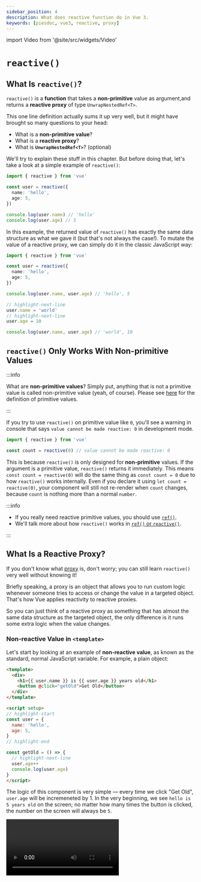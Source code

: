 ```yaml
---
sidebar_position: 4
description: What does reactive function do in Vue 3.
keywords: [piesdoc, vue3, reactive, proxy]
---
```


import Video from '@site/src/widgets/Video'

# `reactive()`

## What Is `reactive()`?

`reactive()` is a **function** that takes a **non-primitive** value as argument,and returns a **reactive proxy** of type `UnwrapNestedRef<T>`.

This one line definition actually sums it up very well, but it might have brought so many questions to your head:

- What is a **non-primitive value**?
- What is a **reactive proxy**?
- What is **`UnwrapNestedRef<T>`**? (optional)

We'll try to explain these stuff in this chapter. But before doing that, let's take a look at a simple example of `reactive()`:

```ts showLineNumbers
import { reactive } from 'vue'

const user = reactive({
  name: 'hello',
  age: 5,
})

console.log(user.name) // 'hello'
console.log(user.age) // 5
```

In this example, the returned value of `reactive()` has exactly the same data structure as what we gave it (but that's not always the case!). To mutate the value of a reactive proxy, we can simply do it in the classic JavaScript way:

```ts showLineNumbers
import { reactive } from 'vue'

const user = reactive({
  name: 'hello',
  age: 5,
})

console.log(user.name, user.age) // 'hello', 5

// highlight-next-line
user.name = 'world'
// highlight-next-line
user.age = 10

console.log(user.name, user.age) // 'world', 10
```

## `reactive()` Only Works With Non-primitive Values

:::info

What are **non-primitive values**? Simply put, anything that is not a primitive value is called non-primitive value (yeah, of course).
Please see [here](https://developer.mozilla.org/en-US/docs/Glossary/Primitive) for the definition of primitive values.

:::

If you try to use `reactive()` on primitive value like `0`, you'll see a warning in console that says `value cannot be made reactive: 0` in development mode.

```ts showLineNumbers
import { reactive } from 'vue'

const count = reactive(0) // value cannot be made reactive: 0
```

This is because `reactive()` is only designed for **non-primitive** values. If the argument is a primitive value, `reactive()` returns it immediately.
This means `const count = reactive(0)` will do the same thing as `const count = 0` due to how `reactive()` works internally.
Even if you declare it using `let count = reactive(0)`, your component will still not re-render when `count` changes, because `count` is nothing more than a normal `number`.

:::info

- If you really need reactive primitive values, you should use [`ref()`](./ref-and-ref#what-is-ref).
- We'll talk more about how `reactive()` works in [`ref()` or `reactive()`](./ref-or-reactive#how-reactive-works).

:::

## What Is a Reactive Proxy?

If you don't know what [proxy](https://developer.mozilla.org/en-US/docs/Web/JavaScript/Reference/Global_Objects/Proxy) is, don't worry;
you can still learn `reactive()` very well without knowing it!

Briefly speaking, a proxy is an object that allows you to run custom logic whenever someone tries to access or change the value in a targeted object. That's how Vue applies reactivity to reactive proxies.

So you can just think of a reactive proxy as something that has almost the same data structure as the targeted object, the only difference is it runs some extra logic when the value changes.

### Non-reactive Value in `<template>`

Let's start by looking at an example of **non-reactive value**, as known as the standard, normal JavaScript variable. For example, a plain object:

```html title="Non-reactive value" showLineNumbers
<template>
  <div>
    <h1>{{ user.name }} is {{ user.age }} years old</h1>
    <button @click="getOld">Get Old</button>
  </div>
</template>

<script setup>
// highlight-start
const user = {
  name: 'hello',
  age: 5,
}
// highlight-end

const getOld = () => {
  // highlight-next-line
  user.age++
  console.log(user.age)
}
</script>
```

The logic of this component is very simple — every time we click "Get Old", `user.age` will be incremeneted by 1.
In the very beginning, we see `hello is 5 years old` on the screen; no matter how many times the button is clicked, the number on the screen will always be `5`.

<Video src="/video/reactive_non-reactive-value.mov" />

This happens because `user` is not a reactive variable declared by using either `ref()` or `reactive()`. Since it's a non-reactive variable, our component just don't care about its' changes. Even though the value of `user.age` did get updated, the component still didn't re-render.


### Reactive Proxy in `<template>`

Now let's take a look at an example of **reactive proxy**:

```html title="Reactive proxy" showLineNumbers
<template>
  <div>
    <h1>{{ user.name }} is {{ user.age }} years old</h1>
    <button @click="getOld">Get Old</button>
  </div>
</template>

<script setup>
import { reactive } from 'vue'

// highlight-start
const user = reactive({
  name: 'hello',
  age: 5,
})
// highlight-end

const getOld = () => {
  // highlight-next-line
  user.age++
  console.log(user.age)
}
</script>
```

This component is almost the same as the previous one, the only difference is we're now declaring `user` with `reactive()`. Clicking the button for a couple of time, and you'll see the component finally gets re-rendered as how we've expected it to be.

<Video src="/video/reactive_reactive-proxy.mov" />

So why would using `reactive()` make such difference? This is because Vue is designed in such way that by default, components re-render whenever **reactive proxy** or **`Ref<T>`** changes. So if we declare `user` without using `reactive()` or `ref()`, Vue will not do anything when `user` changes because `user` is neither a reactive proxy nor a `Ref<T>`.

### Both Reactive and Non-reactive Values

But be careful, that doens't mean the changes being made to non-reactive values will never be reflected on the screen. Let's take a look at the following example:

```html title="Both reactive and non-reactive values" showLineNumbers
<template>
  <div>
    <h1>{{ cat.name }} is {{ dog.age }} years old</h1>
    <button @click="changeName">Change Name</button>
    <button @click="getOld">Get Old</button>
  </div>
</template>

<script setup>
import { reactive } from 'vue'

// highlight-start
const cat = reactive({
  name: 'hello',
})
// highlight-end

const changeName = () => {
  // highlight-next-line
  cat.name += 'o'
}

// highlight-start
const dog = {
  age: 5,
}
// highlight-end

const getOld = () => {
  // highlight-next-line
  dog.age++
}
</script>
```

In this example, we use both reactive and non-reactive values at the same time. The logic is simple — clicking "Change Name" will append an `o` to `cat.name`, and clicking "Get Old" will incremenet `dog.age` by 1.

Here we declare `cat` as a reactive proxy, and declare `dog` as a non-reactive object. We know that the changes being made to `cat` will cause the component to re-render because `cat` is a reactive proxy, while the changes being made to `dog` will not.

At first we click "Change Name" for a couple of times, and each time we click it, the component re-renders with an `o` being appended to `hello`.

<Video src="/video/reactive_both-0.mov" />

Then we click "Get Old" for a couple of times as well, this time the component does not re-render. That's exepcted because `dog` is neither a reactive proxy nor a `Ref<T>`.

<Video src="/video/reactive_both-1.mov" />

Then we go back to click "Change Name" again, and something strange happened — the `5` on the screen is now being changed!

<Video src="/video/reactive_both-2.mov" />

Quite confusing, isn't it? The secret behind this is:

- When we click "Get Old", the value of `dog.age` do gets updated; it's just not being reflected on the screen yet because the component does not re-render.
- When we click "Change Name", `cat.name` gets updated; since `cat` is a reactive proxy, the component will now re-render with the latest state of variables in `<script>`.

So When using Vue 3, you should **always avoid mixing reactive values and non-reactive values in `<template>`** because it is more likely to cause bugs in your app. Knowing when to make a variable reactive is important, a simple rule of thumb would be:

- Always make a variable reactive (by using either `ref()` or `reactive()`) if the value **will change**, and **users must be informed of that change** on the screen.
- Otherwise just make it non-reactive.

## The Reactivity of Reactive Proxy

### Does Destructing Assignment Break Reactivity?

A common mistake developers make is they take primitive values out from a reactive proxy, assigning them to some other variables, and think they are still reactive. The most common case is destructing assignment:

```ts showLineNumbers
import { reactive } from 'vue'

const user = reactive({
  child: {
    name: 'hello',
  },
})

// highlight-next-line
const { child } = user

console.log(user.child.name, child.name) // 'hello', 'hello'

// highlight-next-line
child.name = 'world'

console.log(user.child.name, child.name) // 'world', 'world'
```

The above example demonstrates a common misconception that everything we get from reactive proxy is always "connected" to the source, but it's acutally not! For example:

```ts showLineNumbers
import { reactive } from 'vue'

const user = reactive({
  name: 'hello',
  age: 5,
})

// highlight-next-line
const { name: myName, age: myAge } = user

console.log(user.name, myName) // 'hello', 'hello'
console.log(user.age, myAge) // 5, 5
```

We may think to ourselves "Okay, so now `myName` and `myAge` must be connected to `user`", and proceed to mutate `user.name` and `user.age`:

```ts showLineNumbers
import { reactive } from 'vue'

const user = reactive({
  name: 'hello',
  age: 5,
})

const { name: myName, age: myAge } = user

console.log(user.name, myName) // 'hello', 'hello'
console.log(user.age, myAge) // 5, 5

// highlight-next-line
user.name = 'world'
// highlight-next-line
user.age = 10

console.log(user.name, myName) // 'world', 'hello'
console.log(user.age, myAge) // 10, 5
```

As you can see, the changes we made to `user` did not effect `myName` and `myAge` at all (and vice versa).

Why is it that in the first example, mutating `child.name` did effect `user.child`, while the same behavior cannot be observed in the second example?

_Is it a problem by using destructing assignment with `reactive()`?_

Not really. The same thing would happen even if we use `const myName = user.name` (because that's exactly what destructing assignment does), so it's not quite correct to say destructing assignment causes the problem.

The answer is actually very simple. All we have to do is to recap how variable works in JavaScript, and you'll know it right away!

In JavaScript, variables are either being **passed by value** or being **passed by reference**. For primitive values, they are always being **passed by value**, and non-primitive values are always being **passed by reference**. So by writing `const { name: myName, age: myName } = user`, we're actually saying:

```js showLineNumbers
const myName = user.name
const myAge = user.age
```

Because `user.name` (string) and `user.age` (number) are both **primitive values**, they will get passed to `myName` and `myAge` **by value**; that means `myName` and `myAge` will now be new variables with new memory addresses, thus they "disconnect" from `user`.

So technically, as long as the target value is non-primitive, you can use as many destructing assignment with `reactive()` as you want while keeping reactivity. But we don't recommend doing this because it creates inconsistent behavior between variables (some of them are reactive, and some of them are not).

### How to Keep Reactivity

So is there a way that we can use the convenient destructing assignment syntax with `reactive()`, but keeping reactivity at the same time? Yes, there is! The closest we can get is to use [`toRef()`](https://vuejs.org/api/reactivity-utilities.html#toref) or [`toRefs()`](https://vuejs.org/api/reactivity-utilities.html#torefs).

`toRef()` and `toRefs()` do exactly what they say — turning something into `Ref<T>`(s). These two functions are very similar to each other, but there's still a difference; in a nutshell, **`toRefs()` = a lot of `toRef()`**. For example:

```ts showLineNumbers
import { reactive, toRef, toRefs } from 'vue'

const user = reactive({
  name: 'hello',
  age: 5,
})

// We can either do this:
// highlight-start
const name = toRef(user, 'name')
const age = toRef(user, 'age')
// highlight-end

// Or this:
// highlight-next-line
const { name, age } = toRefs(user)
```

Most of the time we'll just use `toRefs()` because it's slightly more convenient than `toRef()`, but the results are the same. The `Ref<T>` generated by `toRef()` and `toRefs()` are always connected to the source, which means reactivity will be kept. By using `toRef()` and `toRefs()`, we no longer have to worry about if a property is primitive or not. Just turn it into a `Ref<T>`, and everything would work as expected!


:::info

In the above example, will we get the same result if we replace `toRef()` with `ref()`? For example:

```ts showLineNumbers
import { reactive, ref } from 'vue'

const user = reactive({
  name: 'hello',
  age: 5,
})

// Originally we did this.
const { name, age } = toRefs(user)

// Can we achieve the same goal by doing this?
// highlight-start
const name = ref(user.name)
const age = ref(user.age)
// highlight-end
```

The answer is **no** — `name` and `age` will **not** be connected to `user` if we use `ref()`. They will be treated as separate `Ref<T>`s.

This is because since `user.name` and `user.age` are both primitive values, they will be passed to `ref()` **by value**. So writing `const name = ref(user.name)` will equal to `const name = ref('hello')`, which then creates a individual `Ref<T>` with `hello` as initial value.

Furthermore, even though the return type of `ref()` and `toRef()` are both `Ref<T>`, they are actually returning different class instances that runs different logic.

But be careful, if the target object is a non-primitive value, both `ref()` and `toRef()` would connect to the same source, and updating them would both cause the component to re-render. For example:


```ts showLineNumbers
import { reactive, ref, toRef } from 'vue'

const user = reactive({
  name: 'hello',
  child: {
    age: 5,
  },
})

// highlight-start
const cat = ref(user.child)
const dog = toRef(user, 'child')
// highlight-end

console.log(user.child.age, cat.value.age, dog.value.age) // 5, 5, 5

// highlight-next-line
cat.value.age = 10

console.log(user.child.age, cat.value.age, dog.value.age) // 10, 10, 10

// highlight-next-line
dog.value.age = 15

console.log(user.child.age, cat.value.age, dog.value.age) // 15, 15, 15
```

In short, `ref()` should only be used when declaring new states without referencing any kind of source, while `toRef()` and `toRefs()` should only be used when declaring states that is referencing a source to keep reactivity.

:::

## What Is `UnwrapNestedRef<T>`

`UnwrapNestedRef<T>` is the **return type** of `reactive()`. Since it's not really necessary to know it because your IDE would have already done the most difficult part for you, and it's somewhat complicated as well, we think it's better to not include it here. But if you're still interested in learning what it is, feel free to visit the chapter of [`UnwrapNestedRef<T>`](./unwrap-nested-ref)!